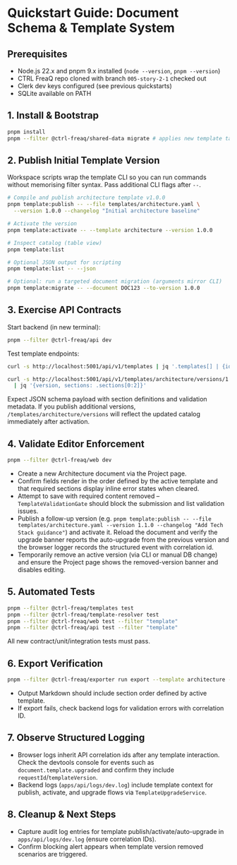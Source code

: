 # Quickstart Guide: Document Schema & Template System

## Prerequisites

- Node.js 22.x and pnpm 9.x installed (`node --version`, `pnpm --version`)
- CTRL FreaQ repo cloned with branch `005-story-2-1` checked out
- Clerk dev keys configured (see previous quickstarts)
- SQLite available on PATH

## 1. Install & Bootstrap

```bash
pnpm install
pnpm --filter @ctrl-freaq/shared-data migrate # applies new template tables
```

## 2. Publish Initial Template Version

Workspace scripts wrap the template CLI so you can run commands without
memorising filter syntax. Pass additional CLI flags after `--`.

```bash
# Compile and publish architecture template v1.0.0
pnpm template:publish -- --file templates/architecture.yaml \
  --version 1.0.0 --changelog "Initial architecture baseline"

# Activate the version
pnpm template:activate -- --template architecture --version 1.0.0

# Inspect catalog (table view)
pnpm template:list

# Optional JSON output for scripting
pnpm template:list -- --json

# Optional: run a targeted document migration (arguments mirror CLI)
pnpm template:migrate -- --document DOC123 --to-version 1.0.0
```

## 3. Exercise API Contracts

Start backend (in new terminal):

```bash
pnpm --filter @ctrl-freaq/api dev
```

Test template endpoints:

```bash
curl -s http://localhost:5001/api/v1/templates | jq '.templates[] | {id, activeVersion}'

curl -s http://localhost:5001/api/v1/templates/architecture/versions/1.0.0 \
  | jq '{version, sections: .sections[0:2]}'
```

Expect JSON schema payload with section definitions and validation metadata. If
you publish additional versions, `/templates/architecture/versions` will reflect
the updated catalog immediately after activation.

## 4. Validate Editor Enforcement

```bash
pnpm --filter @ctrl-freaq/web dev
```

- Create a new Architecture document via the Project page.
- Confirm fields render in the order defined by the active template and that
  required sections display inline error states when cleared.
- Attempt to save with required content removed – `TemplateValidationGate`
  should block the submission and list validation issues.
- Publish a follow-up version (e.g.
  `pnpm template:publish -- --file templates/architecture.yaml --version 1.1.0 --changelog "Add Tech Stack guidance"`)
  and activate it. Reload the document and verify the upgrade banner reports the
  auto-upgrade from the previous version and the browser logger records the
  structured event with correlation id.
- Temporarily remove an active version (via CLI or manual DB change) and ensure
  the Project page shows the removed-version banner and disables editing.

## 5. Automated Tests

```bash
pnpm --filter @ctrl-freaq/templates test
pnpm --filter @ctrl-freaq/template-resolver test
pnpm --filter @ctrl-freaq/web test --filter "template"
pnpm --filter @ctrl-freaq/api test --filter "template"
```

All new contract/unit/integration tests must pass.

## 6. Export Verification

```bash
pnpm --filter @ctrl-freaq/exporter run export --template architecture --doc DOC123
```

- Output Markdown should include section order defined by active template.
- If export fails, check backend logs for validation errors with correlation ID.

## 7. Observe Structured Logging

- Browser logs inherit API correlation ids after any template interaction. Check
  the devtools console for events such as `document.template.upgraded` and
  confirm they include `requestId`/`templateVersion`.
- Backend logs (`apps/api/logs/dev.log`) include template context for publish,
  activate, and upgrade flows via `TemplateUpgradeService`.

## 8. Cleanup & Next Steps

- Capture audit log entries for template publish/activate/auto-upgrade in
  `apps/api/logs/dev.log` (ensure correlation IDs).
- Confirm blocking alert appears when template version removed scenarios are
  triggered.
